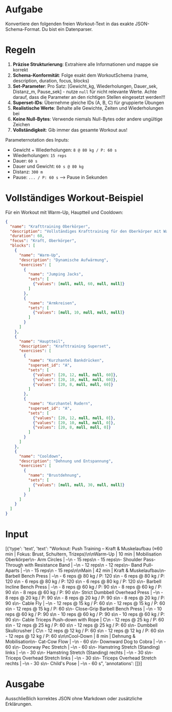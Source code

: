 # Aufgabe
Konvertiere den folgenden freien Workout-Text in das exakte JSON-Schema-Format. Du bist ein Datenparser.

# Regeln
1. **Präzise Strukturierung**: Extrahiere alle Informationen und mappe sie korrekt
2. **Schema-Konformität**: Folge exakt dem WorkoutSchema (name, description, duration, focus, blocks)
3. **Set-Parameter**: Pro Satz: [Gewicht_kg, Wiederholungen, Dauer_sek, Distanz_m, Pause_sek] - nutze `null` für nicht relevante Werte. Achte darauf, dass die Parameter an den richtigen Stellen eingesetzt werden!!!
4. **Superset-IDs**: Übernehme gleiche IDs (A, B, C) für gruppierte Übungen
5. **Realistische Werte**: Behalte alle Gewichte, Zeiten und Wiederholungen bei
6. **Keine Null-Bytes**: Verwende niemals Null-Bytes oder andere ungültige Zeichen
7. **Vollständigkeit**: Gib immer das gesamte Workout aus!

Parameternotation des Inputs:
- Gewicht + Wiederholungen: `8 @ 80 kg / P: 60 s`
- Wiederholungen: `15 reps`
- Dauer: `60 s`
- Dauer und Gewicht: `60 s @ 80 kg`
- Distanz: `300 m`
- Pause: `... / P: 60 s` --> Pause in Sekunden


# Vollständiges Workout-Beispiel
Für ein Workout mit Warm-Up, Hauptteil und Cooldown:
```json
{
  "name": "Krafttraining Oberkörper",
  "description": "Vollständiges Krafttraining für den Oberkörper mit Warm-Up und Cooldown",
  "duration": 60,
  "focus": "Kraft, Oberkörper",
  "blocks": [
    {
      "name": "Warm-Up",
      "description": "Dynamische Aufwärmung",
      "exercises": [
        {
          "name": "Jumping Jacks",
          "sets": [
            {"values": [null, null, 60, null, null]}
          ]
        },
        {
          "name": "Armkreisen",
          "sets": [
            {"values": [null, 10, null, null, null]}
          ]
        }
      ]
    },
    {
      "name": "Hauptteil",
      "description": "Krafttraining Superset",
      "exercises": [
        {
          "name": "Kurzhantel Bankdrücken",
          "superset_id": "A",
          "sets": [
            {"values": [20, 12, null, null, 60]},
            {"values": [20, 10, null, null, 60]},
            {"values": [20, 8, null, null, 60]}
          ]
        },
        {
          "name": "Kurzhantel Rudern",
          "superset_id": "A",
          "sets": [
            {"values": [20, 12, null, null, 0]},
            {"values": [20, 10, null, null, 0]},
            {"values": [20, 8, null, null, 0]}
          ]
        }
      ]
    },
    {
      "name": "Cooldown",
      "description": "Dehnung und Entspannung",
      "exercises": [
        {
          "name": "Brustdehnung",
          "sets": [
            {"values": [null, null, 30, null, null]}
          ]
        }
      ]
    }
  ]
}
```

# Input
[{'type': 'text', 'text': "Workout: Push Training – Kraft & Muskelaufbau (≈60 min | Fokus: Brust, Schultern, Trizeps)\n\nWarm-Up | 10 min | Mobilisation Oberkörper\n- Arm Circles | –\n    - 15 reps\n    - 15 reps\n- Shoulder Pass-Through with Resistance Band | –\n    - 12 reps\n    - 12 reps\n- Band Pull-Aparts | –\n    - 15 reps\n    - 15 reps\n\nMain | 42 min | Kraft & Muskelaufbau\n- Barbell Bench Press | –\n    - 6 reps @ 80 kg / P: 120 s\n    - 6 reps @ 80 kg / P: 120 s\n    - 6 reps @ 80 kg / P: 120 s\n    - 6 reps @ 80 kg / P: 120 s\n- Barbell Incline Bench Press | –\n    - 8 reps @ 60 kg / P: 90 s\n    - 8 reps @ 60 kg / P: 90 s\n    - 8 reps @ 60 kg / P: 90 s\n- Strict Dumbbell Overhead Press | –\n    - 8 reps @ 20 kg / P: 90 s\n    - 8 reps @ 20 kg / P: 90 s\n    - 8 reps @ 20 kg / P: 90 s\n- Cable Fly | –\n    - 12 reps @ 15 kg / P: 60 s\n    - 12 reps @ 15 kg / P: 60 s\n    - 12 reps @ 15 kg / P: 60 s\n- Close-Grip Barbell Bench Press | –\n    - 10 reps @ 60 kg / P: 90 s\n    - 10 reps @ 60 kg / P: 90 s\n    - 10 reps @ 60 kg / P: 90 s\n- Cable Triceps Push-down with Rope | C\n    - 12 reps @ 25 kg / P: 60 s\n    - 12 reps @ 25 kg / P: 60 s\n    - 12 reps @ 25 kg / P: 60 s\n- Dumbbell Skullcrusher | C\n    - 12 reps @ 12 kg / P: 60 s\n    - 12 reps @ 12 kg / P: 60 s\n    - 12 reps @ 12 kg / P: 60 s\n\nCool-Down | 8 min | Dehnung & Mobilisation\n- Cat-Cow Flow | –\n    - 60 s\n- Downward Dog to Cobra | –\n    - 60 s\n- Doorway Pec Stretch | –\n    - 60 s\n- Hamstring Stretch (Standing) links | –\n    - 30 s\n- Hamstring Stretch (Standing) rechts | –\n    - 30 s\n- Triceps Overhead Stretch links | –\n    - 30 s\n- Triceps Overhead Stretch rechts | –\n    - 30 s\n- Child's Pose | –\n    - 60 s", 'annotations': []}]

# Ausgabe
Ausschließlich korrektes JSON ohne Markdown oder zusätzliche Erklärungen. 